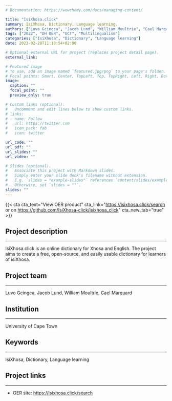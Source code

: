 ```yaml
---
# Documentation: https://wowchemy.com/docs/managing-content/

title: "IsiXhosa.click"
summary: IsiXhosa, Dictionary, Language learning.
authors: ["Luvo Gcingca", "Jacob Lund", "William Moultrie", "Cael Marquard"]
tags: ["2022", "DH OER", "UCT", "Multilingualism"]
categories: ["IsiXhosa", "Dictionary", "Language learning"]
date: 2023-02-28T11:18:54+02:00

# Optional external URL for project (replaces project detail page).
external_link: 

# Featured image
# To use, add an image named `featured.jpg/png` to your page's folder.
# Focal points: Smart, Center, TopLeft, Top, TopRight, Left, Right, BottomLeft, Bottom, BottomRight.
image:
  caption: ""
  focal_point: ""
  preview_only: true

# Custom links (optional).
#   Uncomment and edit lines below to show custom links.
# links:
# - name: Follow
#   url: https://twitter.com
#   icon_pack: fab
#   icon: twitter

url_code: ""
url_pdf: ""
url_slides: ""
url_video: ""

# Slides (optional).
#   Associate this project with Markdown slides.
#   Simply enter your slide deck's filename without extension.
#   E.g. `slides = "example-slides"` references `content/slides/example-slides.md`.
#   Otherwise, set `slides = ""`.
slides: ""
---
```



{{< cta cta_text="View OER product" cta_link="https://isixhosa.click/search or on https://github.com/IsiXhosa-click/isixhosa_click" cta_new_tab="true" >}}

## Project description
---

IsiXhosa.click is an online dictionary for Xhosa and English. The project aims to create a free, open-source, and easily usable dictionary for learners of isiXhosa.

## Project team
---

Luvo Gcingca, Jacob Lund, William Moultrie, Cael Marquard

## Institution
---

University of Cape Town

## Keywords
---

IsiXhosa, Dictionary, Language learning

## Project links
---

- OER site: https://isixhosa.click/search
